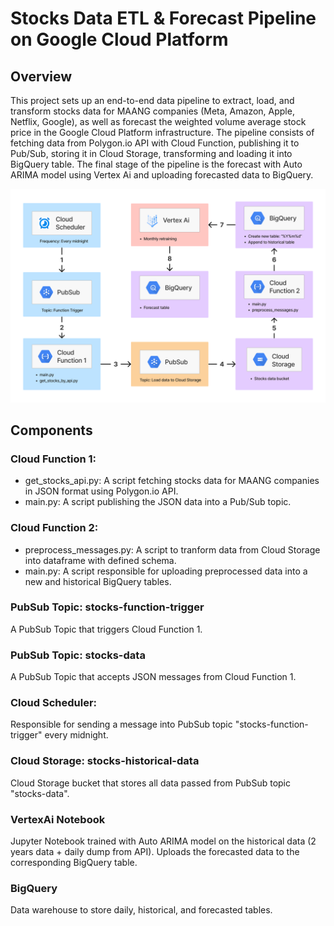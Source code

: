 # Stocks Data ETL & Forecast Pipeline on Google Cloud Platform
## Overview
This project sets up an end-to-end data pipeline to extract, load, and transform stocks data for MAANG companies (Meta, Amazon, Apple, Netflix, Google), as well as forecast the weighted volume average stock price in the Google Cloud Platform infrastructure. The pipeline consists of fetching data from Polygon.io API with Cloud Function, publishing it to Pub/Sub, storing it in Cloud Storage, transforming and loading it into BigQuery table. The final stage of the pipeline is the forecast with Auto ARIMA model using Vertex Ai and uploading forecasted data to BigQuery.

![DIAGRAM!](pipeline_design.png)

## Components
### Cloud Function 1:
- get_stocks_api.py: A script fetching stocks data for MAANG companies in JSON format using Polygon.io API.
- main.py: A script publishing the JSON data into a Pub/Sub topic.

### Cloud Function 2:
- preprocess_messages.py: A script to tranform data from Cloud Storage into dataframe with defined schema.
- main.py: A script responsible for uploading preprocessed data into a new and historical BigQuery tables.

### PubSub Topic: stocks-function-trigger
A PubSub Topic that triggers Cloud Function 1.

### PubSub Topic: stocks-data
A PubSub Topic that accepts JSON messages from Cloud Function 1.

### Cloud Scheduler:
Responsible for sending a message into PubSub topic "stocks-function-trigger" every midnight.

### Cloud Storage: stocks-historical-data
Cloud Storage bucket that stores all data passed from PubSub topic "stocks-data".

### VertexAi Notebook
Jupyter Notebook trained with Auto ARIMA model on the historical data (2 years data + daily dump from API). Uploads the forecasted data to the corresponding BigQuery table.

### BigQuery
Data warehouse to store daily, historical, and forecasted tables.
